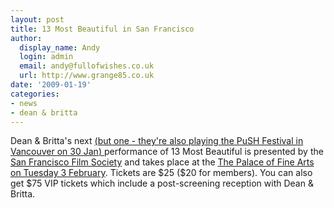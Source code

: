```yaml
---
layout: post
title: 13 Most Beautiful in San Francisco
author:
  display_name: Andy
  login: admin
  email: andy@fullofwishes.co.uk
  url: http://www.grange85.co.uk
date: '2009-01-19'
categories:
- news
- dean & britta
---
```

<p>Dean & Britta's next <ins datetime="2009-01-21T10:29:13+00:00">(but one - they're also playing <a href="http://pushfestival.ca/index.php?mpage=shows&spage=main&id=77#show">the PuSH Festival in Vancouver on 30 Jan</a>) </ins>performance of 13 Most Beautiful is presented by the <a href="http://www.sffs.org">San Francisco Film Society</a> and takes place at the <a href="http://web.archive.org/web/20120112211540/http://www.sffs.org/events/films/event_13_most_beautiful.html">The Palace of Fine Arts on Tuesday 3 February</a>. Tickets are $25 ($20 for members). You can also get $75 VIP tickets which include a post-screening reception with Dean & Britta. </p>
<p><figure class="caption "><figcaption class="caption-text"></figcaption></figure></p>
